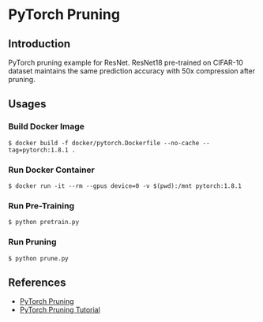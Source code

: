 # PyTorch Pruning

## Introduction

PyTorch pruning example for ResNet. ResNet18 pre-trained on CIFAR-10 dataset maintains the same prediction accuracy with 50x compression after pruning.

## Usages

### Build Docker Image

```
$ docker build -f docker/pytorch.Dockerfile --no-cache --tag=pytorch:1.8.1 .
```

### Run Docker Container

```
$ docker run -it --rm --gpus device=0 -v $(pwd):/mnt pytorch:1.8.1
```

### Run Pre-Training

```
$ python pretrain.py
```

### Run Pruning

```
$ python prune.py
```

## References

* [PyTorch Pruning](https://leimao.github.io/blog/PyTorch-Pruning/)
* [PyTorch Pruning Tutorial](https://pytorch.org/tutorials/intermediate/pruning_tutorial.html)
